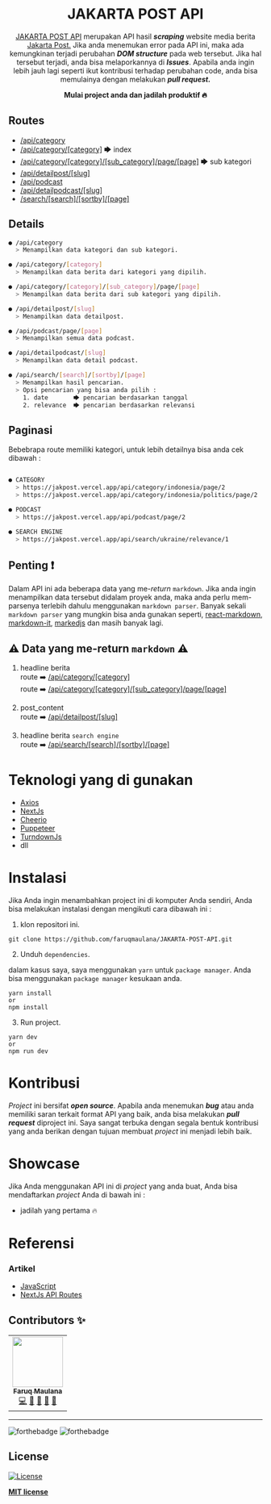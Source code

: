 <div align="center">
<h1>JAKARTA POST API</h1>
<p><a href="https://jakpost.vercel.app/api">JAKARTA POST API</a> merupakan API hasil <i><b>scraping</b></i> website media berita <a href="https://www.thejakartapost.com/">Jakarta Post.</a> Jika anda menemukan error pada API ini, maka ada kemungkinan terjadi perubahan <i><b>DOM structure</b></i> pada web tersebut. Jika hal tersebut terjadi, anda bisa melaporkannya di <i><b>Issues</b></i>. Apabila anda ingin lebih jauh lagi seperti ikut kontribusi terhadap perubahan code, anda bisa memulainya dengan melakukan <i><b>pull request.</b></i></p>
<strong>Mulai project anda dan jadilah produktif 🔥</strong>
</div>

## Routes

- [/api/category](https://jakpost.vercel.app/api/category)
- [/api/category/[category]](https://jakpost.vercel.app/api/category/indonesia) 🡆 index
- [/api/category/[category]/[sub_category]/page/[page]](https://jakpost.vercel.app/api/category/indonesia/politics/page/2) 🡆 sub kategori
- [/api/detailpost/[slug]](https://jakpost.vercel.app/api/detailpost/indonesia/2022/03/16/police-looking-into-human-trafficking-violations-in-langkat-caging)
- [/api/podcast](https://jakpost.vercel.app/api/category/podcast)
- [/api/detailpodcast/[slug]](https://jakpost.vercel.app/api/detailpodcast/multimedia/2022/03/04/beyond-squid-game-translating-asian-film-and-tv-for-a-hungry-global-market)
- [/search/[search]/[sortby]/[page]](https://jakpost.vercel.app/api/search/ukraine/date/1)

## Details

```bash
● /api/category
  > Menampilkan data kategori dan sub kategori.

● /api/category/[category]
  > Menampilkan data berita dari kategori yang dipilih.

● /api/category/[category]/[sub_category]/page/[page]
  > Menampilkan data berita dari sub kategori yang dipilih.

● /api/detailpost/[slug]
  > Menampilkan data detailpost.

● /api/podcast/page/[page]
  > Menampilkan semua data podcast.

● /api/detailpodcast/[slug]
  > Menampilkan data detail podcast.

● /api/search/[search]/[sortby]/[page]
  > Menampilkan hasil pencarian.
  > Opsi pencarian yang bisa anda pilih :
    1. date       🡆 pencarian berdasarkan tanggal
    2. relevance  🡆 pencarian berdasarkan relevansi

```

## Paginasi

Bebebrapa route memiliki kategori, untuk lebih detailnya bisa anda cek dibawah :

```bash

● CATEGORY
  > https://jakpost.vercel.app/api/category/indonesia/page/2           || paginasi ❌
  > https://jakpost.vercel.app/api/category/indonesia/politics/page/2  || paginasi ✅

● PODCAST
  > https://jakpost.vercel.app/api/podcast/page/2                      || paginasi ✅

● SEARCH ENGINE
  > https://jakpost.vercel.app/api/search/ukraine/relevance/1          || paginasi ✅

```

## Penting ❗

Dalam API ini ada beberapa data yang me-<i>return</i> `markdown`. Jika anda ingin menampilkan data tersebut didalam proyek anda, maka anda perlu mem-parsenya terlebih dahulu menggunakan `markdown parser`. Banyak sekali `markdown parser` yang mungkin bisa anda gunakan seperti, [react-markdown](https://github.com/remarkjs/react-markdown), [markdown-it](https://github.com/markdown-it/markdown-it), [markedjs](https://github.com/markedjs/marked) dan masih banyak lagi.

## ⚠️ Data yang me-return `markdown` ⚠️

1. headline berita
   <br>
   route ➡️ [/api/category/[category]](https://jakpost.vercel.app/api/category/indonesia)
   <br>
   route ➡️ [/api/category/[category]/[sub_category]/page/[page]](https://jakpost.vercel.app/api/category/indonesia)

2. post_content
   <br>
   route ➡️ [/api/detailpost/[slug]](https://jakpost.vercel.app/api/detailpost/indonesia/2022/03/18/government-outlines-carbon-sink-strategy-in-new-regulation)

3. headline berita `search engine`
   <br>
   route ➡️ [/api/search/[search]/[sortby]/[page]](https://jakpost.vercel.app/api/search/ukraine/date/1)

# Teknologi yang di gunakan

- [Axios](https://axios-http.com/)
- [NextJs](https://nextjs.org/)
- [Cheerio](https://cheerio.js.org/)
- [Puppeteer](https://pptr.dev/)
- [TurndownJs](https://github.com/mixmark-io/turndown)
- dll

# Instalasi

Jika Anda ingin menambahkan project ini di komputer Anda sendiri, Anda bisa melakukan instalasi dengan mengikuti cara dibawah ini :

1. klon repositori ini.

```
git clone https://github.com/faruqmaulana/JAKARTA-POST-API.git
```

2. Unduh `dependencies`.

dalam kasus saya, saya menggunakan `yarn` untuk `package manager`. Anda bisa menggunakan `package manager` kesukaan anda.

```
yarn install
or
npm install
```

3. Run project.

```
yarn dev
or
npm run dev
```

# Kontribusi

<i>Project</i> ini bersifat <i><b>open source</b></i>. Apabila anda menemukan <i><b>bug</b></i> atau anda memiliki saran terkait format API yang baik, anda bisa melakukan <i><b>pull request</b></i> diproject ini. Saya sangat terbuka dengan segala bentuk kontribusi yang anda berikan dengan tujuan membuat <i>project</i> ini menjadi lebih baik.

# Showcase

Jika Anda menggunakan API ini di <i>project</i> yang anda buat, Anda bisa mendaftarkan <i>project</i> Anda di bawah ini :

- jadilah yang pertama 🔥

# Referensi

### Artikel

- [JavaScript](https://developer.mozilla.org/en-US/docs/Web/JavaScript?retiredLocale=en)
- [NextJs API Routes](https://nextjs.org/docs/api-routes/dynamic-api-routes)

## Contributors ✨

<!-- ALL-CONTRIBUTORS-LIST:START - Do not remove or modify this section -->
<!-- prettier-ignore-start -->
<!-- markdownlint-disable -->
<table> <tr>
    <td align="center"><a href="https://fm-space.vercel.app"> <img src="https://avatars.githubusercontent.com/u/88839109?v=4?s=100" width="100px;" alt=""/><br /> <sub><b>Faruq Maulana</b></sub></a><br /><a href="https://github.com/faruqmaulana/JAKARTA-POST-API/commits?author=faruqmaulana" title="Code">💻</a> <a href="#refactoringCode-faruqmaulana" title="Refactoring Code">🔨</a> <a href="#Documentation-faruqmaulana" title="Documentation">📖</a> <a href="#maintenance-faruqmaulana" title="Maintenance">🚧</a> <a href="#ideas-faruqmaulana" title="Ideas, Planning, & Feedback">🤔</a> </td></tr>
</table>

<!-- markdownlint-restore -->
<!-- prettier-ignore-end -->

<!-- ALL-CONTRIBUTORS-LIST:END -->

---

![forthebadge](https://forthebadge.com/images/badges/built-with-love.svg)
![forthebadge](https://forthebadge.com/images/badges/made-with-javascript.svg)

## License

[![License](http://img.shields.io/:license-mit-blue.svg?style=flat-square)](http://badges.mit-license.org)

**[MIT license](http://opensource.org/licenses/mit-license.php)**
